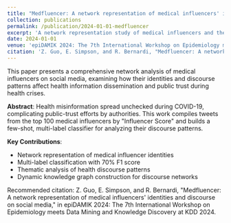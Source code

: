 ```yaml
---
title: "Medfluencer: A network representation of medical influencers' identities and discourse on social media"
collection: publications
permalink: /publication/2024-01-01-medfluencer
excerpt: 'A network representation study of medical influencers and their discourse patterns on social media platforms.'
date: 2024-01-01
venue: 'epiDAMIK 2024: The 7th International Workshop on Epidemiology meets Data Mining and Knowledge Discovery at KDD 2024'
citation: 'Z. Guo, E. Simpson, and R. Bernardi, "Medfluencer: A network representation of medical influencers' identities and discourse on social media," in epiDAMIK 2024: The 7th International Workshop on Epidemiology meets Data Mining and Knowledge Discovery at KDD 2024.'
---
```


This paper presents a comprehensive network analysis of medical influencers on social media, examining how their identities and discourse patterns affect health information dissemination and public trust during health crises.

**Abstract**: Health misinformation spread unchecked during COVID-19, complicating public-trust efforts by authorities. This work compiles tweets from the top 100 medical influencers by "Influencer Score" and builds a few-shot, multi-label classifier for analyzing their discourse patterns.

**Key Contributions**:
- Network representation of medical influencer identities
- Multi-label classification with 70% F1 score
- Thematic analysis of health discourse patterns
- Dynamic knowledge graph construction for discourse networks

Recommended citation: Z. Guo, E. Simpson, and R. Bernardi, "Medfluencer: A network representation of medical influencers' identities and discourse on social media," in epiDAMIK 2024: The 7th International Workshop on Epidemiology meets Data Mining and Knowledge Discovery at KDD 2024.